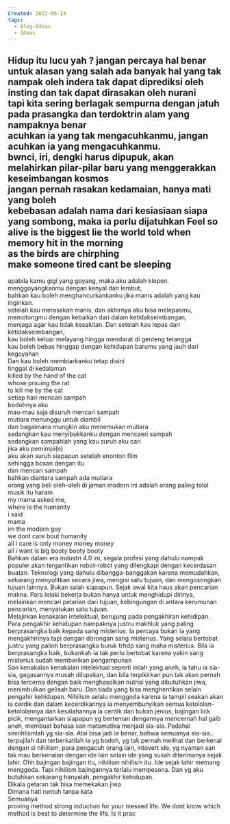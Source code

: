 ```yaml
---
Created: 2022-06-14
tags:
  - Blog-Ideas
  - Ideas
---
```

Hidup itu lucu yah ?
jangan percaya hal benar untuk alasan yang salah
ada banyak hal yang tak nampak oleh indera tak dapat diprediksi oleh insting dan tak dapat dirasakan oleh nurani  
tapi kita sering berlagak sempurna dengan jatuh pada prasangka dan terdoktrin alam yang nampaknya benar  
acuhkan ia yang tak mengacuhkanmu, jangan acuhkan ia yang mengacuhkanmu.  
bwnci, iri, dengki harus dipupuk, akan melahirkan pilar-pilar baru yang menggerakkan keseimbangan kosmos  
jangan pernah rasakan kedamaian, hanya mati yang boleh  
kebebasan adalah nama dari kesiasiaan
siapa yang sombong, maka ia perlu dijatuhkan
Feel so alive is the biggest lie the world told
when memory hit in the morning  
as the birds are chirphing  
make someone tired cant be sleeping  
---
apabila kamu gigi yang goyang, maka aku adalah klepon. menggoyangkanmu dengan kenyal dan lembut,  
bahkan kau boleh menghancurkankanku jika manis adalah yang kau inginkan.  
setelah kau merasakan manis, dan akhirnya aku bisa melepasmu, memotongmu dengan kebaikan dari dalam ketidakseimbangan,  
menjaga agar kau tidak kesakitan. Dan setelah kau lepas dari ketidakseimbangan,  
kau boleh keluar melayang hingga mendarat di genteng tetangga  
kau boleh bebas hinggap dengan kehidupan barumu yang jauh dari kegoyahan  
Dan kau boleh membiarkanku tetap disini  
tinggal di kedalaman  
killed by the hand of the cat  
whose prsuing the rat  
to kill me by the cat  
setiap hari mencari sampah  
bodohnya aku  
mau-mau saja disuruh mencari sampah  
mutiara menunggu untuk diambil  
dan bagaimana mungkin aku menemukan mutiara  
sedangkan kau menyibukkanku dengan mencaeri sampah  
sedangkan sampahlah yang kau suruh aku cari  
jika aku pemimpi(n)  
aku akan suruh siapapun setelah enonton film  
sehingga bosan dengan itu  
dan mencari sampah  
bahkan diantara sampah ada mutiara  
orang yang beli oleh-oleh di jaman modern ini adalah orang paling tolol  
musik itu haram  
my mama asked me,  
where is the humanity  
i said  
mama  
im the modern guy  
we dont care bout humanity  
all i care is only money money money  
all i want is big booty booty booty  
Bahkan dalam era industri 4.0 ini, segala profesi yang dahulu nampak populer akan tergantikan robot-robot yang dilengkapi dengan kecerdasan buatan. Teknologi yang dahulu dibangga-banggakan karena memudahkan, sekarang menyulitkan secara jiwa, mengisi satu tujuan, dan mengosongkan tujuan lainnya. Bukan salah siapapun. Sejak awal kita haus akan pencarian makna. Para lelaki bekerja bukan hanya untuk menghidupi dirinya, melainkan mencari pelarian dari tujuan, kebingungan di antara kerumunan pencarian, menyatukan satu tujuan.  
Melajirkan kenakalan intelektual, berujung pada pengakhiran kehidipan. Para pengakhir kehidupan nampaknya justru makhluk yang paling berprasangka baik kepada sang misterius. Ia percaya bukan ia yang mengakhirinya tapi dengan dorongan sang misterius. Yang selalu bertobat justru yang palinh berprasangka buruk trhdp sang maha misterius. Bila ia berprasangka baik, bukankah ia tak perlu bertobat karena yakin sang misterius sudah memberikan pengampunan  
San kenakalan kenakalan intelektual seperti inilah yang aneh, ia tahu ia sia-sia, gagasannya musah dilupakan, dan bila terpikirkan pun tak akan pernah bisa tercerna dengan baik menghasolkan nutrisi yang dibutuhkan jiwa, menimbulkan gelisah baru. Dan tiada yang bisa menghentikan selain pengahir kehidupan. Nihilism selalu menggoda karena ia tampil seakan akan ia cerdik dan dalam kecerdikannya ia menyembunyikan semua ketololan-ketololannya dan kesalahannya ia cerdik dan bukan jenius, bajingan lick picik, mengantarkan siapapun yg berteman dengannya mencernah hal gaib aneh, membuat bahasa san matematika menjadi sia-sia. Padahal sinnihlismlah yg sia-sia. Atai bisa jadi ia benar, bahwa semuanya sia-sia.. terpujilah dan terberkatilah Ia yg bodoh, yg tak pernah melihat dan berkenal dengan si nihilism, para pengacuh orang lain, intovert ide, yg nyaman san tak mau berkenalan dengan ide lain selain ide yang susah diterimanya sejak lahir. Ohh bajingan bajingan itu, nihilism nihilism itu. Ide sejak lahir memang menggoda. Tapi nihilism bajingannya terlalu mempesona. Dan yg aku butuhkan sekarang hanyalah, pengakhir kehidupan.  
Dikala getaran tak bisa memekakan jiwa  
Dimana hati runtuh tanpa kata  
Semuanya  
proving method strong induction for your messed life. We dont know which method is best to determine the life. Is it prac